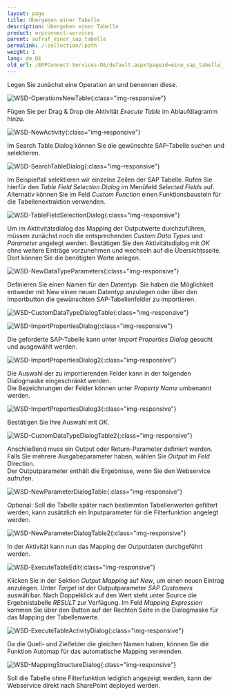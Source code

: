 ```yaml
---
layout: page
title: Übergeben einer Tabelle
description: Übergeben einer Tabelle
product: erpconnect-services
parent: aufruf_einer_sap_tabelle
permalink: /:collection/:path
weight: 1
lang: de_DE
old_url: /ERPConnect-Services-DE/default.aspx?pageid=eine_sap_tabelle__bergeben1
---
```


Legen Sie zunächst eine Operation an und benennen diese. 

![WSD-OperationsNewTable](/img/content/WSD-OperationsNewTable.png){:class="img-responsive"}

Fügen Sie per Drag & Drop die Aktivität *Execute Table* im Ablaufdiagramm hinzu.

![WSD-NewActivity](/img/content/WSD-NewActivity.png){:class="img-responsive"}

Im Search Table Dialog können Sie die gewünschte SAP-Tabelle suchen und selektieren.

![WSD-SearchTableDialog](/img/content/WSD-SearchTableDialog.png){:class="img-responsive"}

Im Beispielfall selektieren wir einzelne Zeilen der SAP Tabelle. Rufen Sie hierfür den *Table Field Selection Dialog* im Menüfeld *Selected Fields* auf. Alternativ können Sie im Feld *Custom Function* einen Funktionsbaustein für die Tabellenextraktion verwenden.   

![WSD-TableFieldSelectionDialog](/img/content/WSD-TableFieldSelectionDialog.png){:class="img-responsive"}

Um im Aktitvitätsdialog das Mapping der Outputwerte  durchzuführen, müssen zunächst noch die entsprechenden 
*Custom Data Types* und *Parameter* angelegt werden. Bestätigen Sie den Aktivitätsdialog mit *OK* ohne weitere Einträge vorzunehmen und wechseln auf die Übersichtsseite. Dort können Sie die benötigten Werte anlegen. 

![WSD-NewDataTypeParameters](/img/content/WSD-NewDataTypeParameters.png){:class="img-responsive"}

Definieren Sie einen Namen für den Datentyp. Sie haben die Möglichkeit entweder mit New einen neuen Datentyp anzulegen oder über den Importbutton die gewünschten SAP-Tabellenfelder zu importieren.

![WSD-CustomDataTypeDialogTable](/img/content/WSD-CustomDataTypeDialogTable.png){:class="img-responsive"}

![WSD-ImportPropertiesDialog](/img/content/WSD-ImportPropertiesDialog.png){:class="img-responsive"}

Die geforderte SAP-Tabelle kann unter *Import Properties Dialog* gesucht und ausgewählt werden.

![WSD-ImportPropertiesDialog2](/img/content/WSD-ImportPropertiesDialog2.png){:class="img-responsive"}

Die Auswahl der zu importierenden Felder kann in der folgenden Dialogmaske eingeschränkt werden. <br>
Die Bezeichnungen der Felder können unter *Property Name* umbenannt werden.

![WSD-ImportPropertiesDialog3](/img/content/WSD-ImportPropertiesDialog3.png){:class="img-responsive"}

Bestätigen Sie Ihre Auswahl mit *OK*. 

![WSD-CustomDataTypeDialogTable2](/img/content/WSD-CustomDataTypeDialogTable2.png){:class="img-responsive"}

Anschließend muss ein Output oder Return-Parameter definiert werden. <br>
Falls Sie mehrere Ausgabeparameter haben, wählen Sie *Output* im *Feld* Direction.<br>
Der Outputparameter enthält die Ergebnisse, wenn Sie den Webservice aufrufen.

![WSD-NewParameterDialogTable](/img/content/WSD-NewParameterDialogTable.png){:class="img-responsive"}

Optional: Soll die Tabelle später nach bestimmten Tabellenwerten gefiltert werden, kann zusätzlich ein 
Inputparameter für die Filterfunktion angelegt werden. 

![WSD-NewParameterDialogTable2](/img/content/WSD-NewParameterDialogTable2.png){:class="img-responsive"}

In der Aktivität kann nun das Mapping der Outputdaten durchgeführt werden.

![WSD-ExecuteTableEdit](/img/content/WSD-ExecuteTableEdit.png){:class="img-responsive"}

Klicken Sie in der Sektion *Output Mapping* auf *New*, um einen neuen Eintrag anzulegen. Unter *Target* ist der Outputparameter 
*SAP Customers* auswählbar. Nach Doppelklick auf den Wert steht unter Source die Ergebnistabelle *RESULT* zur Verfügung. 
Im Feld *Mapping Expression* kommen Sie über den Button auf der Rechten Seite in die Dialogmaske für das Mapping der Tabellenwerte. 


![WSD-ExecuteTableActivityDialog](/img/content/WSD-ExecuteTableActivityDialog.png){:class="img-responsive"}

Da die Quell- und Zielfelder die gleichen Namen haben, können Sie die Funktion Automap für das automatische Mapping verwenden. 

![WSD-MappingStructureDialog](/img/content/WSD-MappingStructureDialog.png){:class="img-responsive"}

Soll die Tabelle ohne Filterfunktion lediglich angezeigt werden, kann der Webservice direkt nach 
SharePoint deployed werden.
